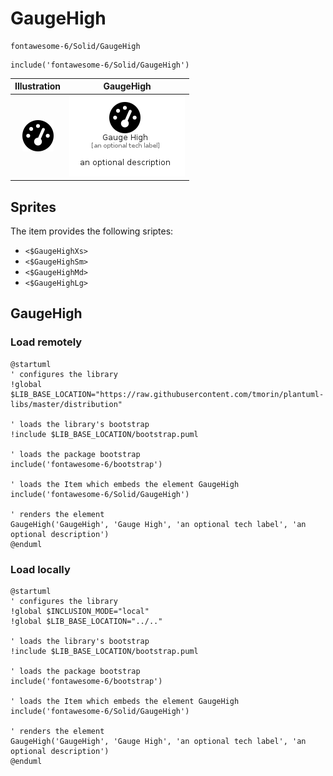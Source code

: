 # GaugeHigh


```text
fontawesome-6/Solid/GaugeHigh
```

```text
include('fontawesome-6/Solid/GaugeHigh')
```



| Illustration | GaugeHigh |
| :---: | :---: |
| ![illustration for Illustration](../../fontawesome-6/Solid/GaugeHigh.png) | ![illustration for GaugeHigh](../../fontawesome-6/Solid/GaugeHigh.Local.png) |



## Sprites
The item provides the following sriptes:

- `<$GaugeHighXs>`
- `<$GaugeHighSm>`
- `<$GaugeHighMd>`
- `<$GaugeHighLg>`





## GaugeHigh

### Load remotely
```plantuml
@startuml
' configures the library
!global $LIB_BASE_LOCATION="https://raw.githubusercontent.com/tmorin/plantuml-libs/master/distribution"

' loads the library's bootstrap
!include $LIB_BASE_LOCATION/bootstrap.puml

' loads the package bootstrap
include('fontawesome-6/bootstrap')

' loads the Item which embeds the element GaugeHigh
include('fontawesome-6/Solid/GaugeHigh')

' renders the element
GaugeHigh('GaugeHigh', 'Gauge High', 'an optional tech label', 'an optional description')
@enduml
```

### Load locally
```plantuml
@startuml
' configures the library
!global $INCLUSION_MODE="local"
!global $LIB_BASE_LOCATION="../.."

' loads the library's bootstrap
!include $LIB_BASE_LOCATION/bootstrap.puml

' loads the package bootstrap
include('fontawesome-6/bootstrap')

' loads the Item which embeds the element GaugeHigh
include('fontawesome-6/Solid/GaugeHigh')

' renders the element
GaugeHigh('GaugeHigh', 'Gauge High', 'an optional tech label', 'an optional description')
@enduml
```

